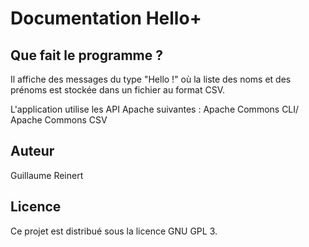 # Documentation Hello+



## Que fait le programme ? 

Il affiche des messages du type "Hello !" où la liste des noms et des prénoms est stockée dans un fichier au format CSV.

L'application utilise les API Apache suivantes : Apache Commons CLI/ Apache Commons CSV



## Auteur

Guillaume Reinert


## Licence

Ce projet est distribué sous la licence GNU GPL 3.